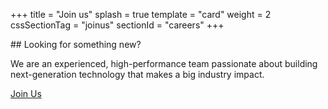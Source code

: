 +++
title = "Join us"
splash = true
template = "card"
weight = 2
cssSectionTag = "joinus"
sectionId = "careers"
+++

<link rel='stylesheet' href='/styles/joinus.css'/>
## Looking for something new?

We are an experienced, high-performance team passionate about building next-generation technology that makes a big industry impact.

<div class='button-control'>
    <a href='http://www.jobscore.com/jobs/skyportsystems' class='pure-button'>Join Us</a>
</div>